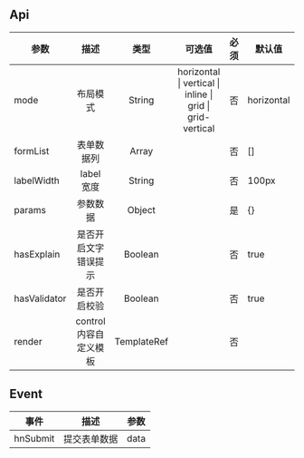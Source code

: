 ## Api

| 参数         |          描述          |    类型     |                          可选值                           | 必须 | 默认值     |
| ------------ | :--------------------: | :---------: | :-------------------------------------------------------: | :--: | ---------- |
| mode         |        布局模式        |   String    | horizontal \| vertical \| inline \| grid \| grid-vertical |  否  | horizontal |
| formList     |       表单数据列       |    Array    |                                                           |  否  | []         |
| labelWidth   |       label 宽度       |   String    |                                                           |  否  | 100px      |
| params       |        参数数据        |   Object    |                                                           |  是  | {}         |
| hasExplain   |  是否开启文字错误提示  |   Boolean   |                                                           |  否  | true       |
| hasValidator |      是否开启校验      |   Boolean   |                                                           |  否  | true       |
| render       | control 内容自定义模板 | TemplateRef |                                                           |  否  |            |

## Event

| 事件     |     描述     | 参数 |
| -------- | :----------: | :--: |
| hnSubmit | 提交表单数据 | data |
